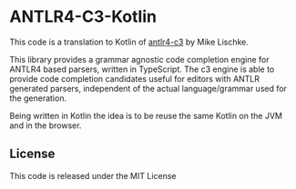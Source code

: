 # ANTLR4-C3-Kotlin

This code is a translation to Kotlin of [antlr4-c3](https://github.com/mike-lischke/antlr4-c3) by Mike Lischke.

This library provides a grammar agnostic code completion engine for ANTLR4 based parsers, written in TypeScript. The c3 engine is able to provide code completion candidates useful for editors with ANTLR generated parsers, independent of the actual language/grammar used for the generation.

Being written in Kotlin the idea is to be reuse the same Kotlin on the JVM and in the browser.

## License

This code is released under the MIT License